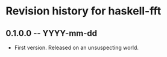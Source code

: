 # Revision history for haskell-fft

## 0.1.0.0 -- YYYY-mm-dd

* First version. Released on an unsuspecting world.
